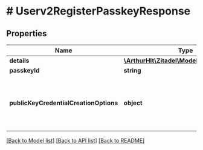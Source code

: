 # # Userv2RegisterPasskeyResponse

## Properties

Name | Type | Description | Notes
------------ | ------------- | ------------- | -------------
**details** | [**\ArthurHlt\Zitadel\Model\Objectv2Details**](Objectv2Details.md) |  | [optional]
**passkeyId** | **string** |  | [optional]
**publicKeyCredentialCreationOptions** | **object** | Options for Credential Creation (dictionary PublicKeyCredentialCreationOptions). Generated helper methods transform the field to JSON, for use in a WebauthN client. See also:  https://www.w3.org/TR/webauthn/#dictdef-publickeycredentialcreationoptions | [optional]

[[Back to Model list]](../../README.md#models) [[Back to API list]](../../README.md#endpoints) [[Back to README]](../../README.md)
